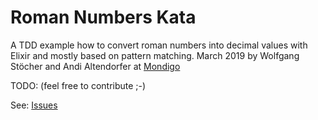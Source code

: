 # Roman Numbers Kata

A TDD example how to convert roman numbers into decimal values with Elixir and mostly based on pattern matching.
March 2019 by Wolfgang Stöcher and Andi Altendorfer at [Mondigo](http://mondigo.co.at/)


TODO: (feel free to contribute ;-)

See: [Issues](https://github.com/iboard/ex_roman/issues)
